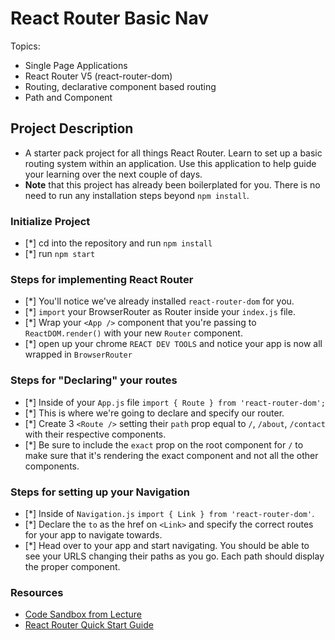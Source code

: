 # React Router Basic Nav

Topics:

* Single Page Applications
* React Router V5 (react-router-dom)
* Routing, declarative component based routing
* Path and Component

## Project Description

* A starter pack project for all things React Router. Learn to set up a basic routing system within an application. Use this application to help guide your learning over the next couple of days.
* **Note** that this project has already been boilerplated for you. There is no need to run any installation steps beyond `npm install`.

### Initialize Project

- [*] cd into the repository and run `npm install`
- [*] run `npm start`

### Steps for implementing React Router

- [*] You'll notice we've already installed `react-router-dom` for you.
- [*] `import` your BrowserRouter as Router inside your `index.js` file.
- [*] Wrap your `<App />` component that you're passing to `ReactDOM.render()` with your new `Router` component.
- [*] open up your chrome `REACT DEV TOOLS` and notice your app is now all wrapped in `BrowserRouter`


### Steps for "Declaring" your routes

- [*] Inside of your `App.js` file `import { Route } from 'react-router-dom';`
- [*] This is where we're going to declare and specify our router.
- [*] Create 3 `<Route />` setting their `path` prop equal to `/`, `/about`, `/contact` with their respective components.
- [*] Be sure to include the `exact` prop on the root component for `/` to make sure that it's rendering the exact component and not all the other components.

### Steps for setting up your Navigation

- [*] Inside of `Navigation.js` `import { Link } from 'react-router-dom'`.
- [*] Declare the `to` as the href on `<Link>` and specify the correct routes for your app to navigate towards.
- [*] Head over to your app and start navigating. You should be able to see your URLS changing their paths as you go. Each path should display the proper component. 

### Resources

* [Code Sandbox from Lecture](https://codesandbox.io/s/n58oqgwmP)
* [React Router Quick Start Guide](https://reacttraining.com/react-router/web/guides/quick-start)

